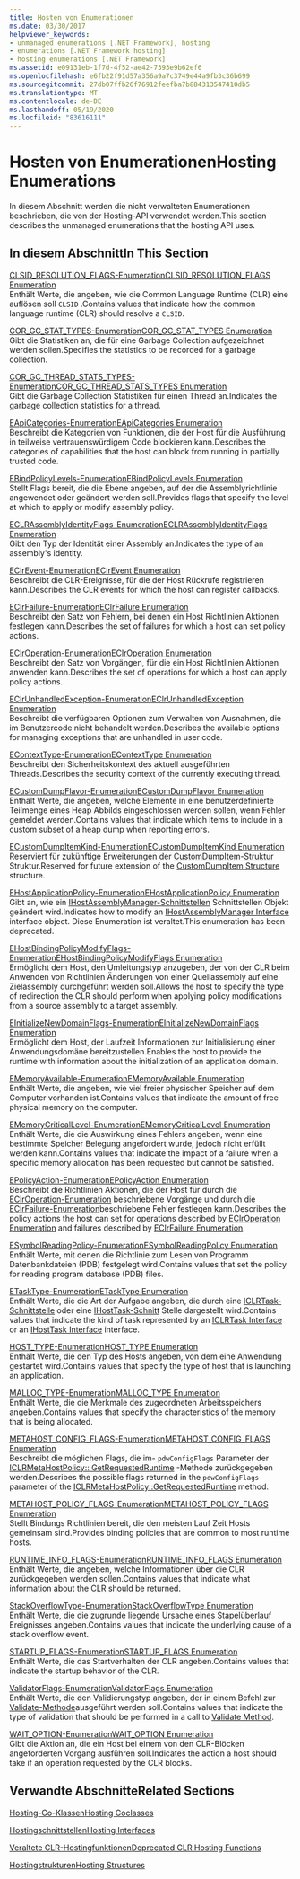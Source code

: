 ```yaml
---
title: Hosten von Enumerationen
ms.date: 03/30/2017
helpviewer_keywords:
- unmanaged enumerations [.NET Framework], hosting
- enumerations [.NET Framework hosting]
- hosting enumerations [.NET Framework]
ms.assetid: e09131eb-1f7d-4f52-ae42-7393e9b62ef6
ms.openlocfilehash: e6fb22f91d57a356a9a7c3749e44a9fb3c36b699
ms.sourcegitcommit: 27db07ffb26f76912feefba7b884313547410db5
ms.translationtype: MT
ms.contentlocale: de-DE
ms.lasthandoff: 05/19/2020
ms.locfileid: "83616111"
---
```

# <a name="hosting-enumerations"></a><span data-ttu-id="93fab-102">Hosten von Enumerationen</span><span class="sxs-lookup"><span data-stu-id="93fab-102">Hosting Enumerations</span></span>
<span data-ttu-id="93fab-103">In diesem Abschnitt werden die nicht verwalteten Enumerationen beschrieben, die von der Hosting-API verwendet werden.</span><span class="sxs-lookup"><span data-stu-id="93fab-103">This section describes the unmanaged enumerations that the hosting API uses.</span></span>  
  
## <a name="in-this-section"></a><span data-ttu-id="93fab-104">In diesem Abschnitt</span><span class="sxs-lookup"><span data-stu-id="93fab-104">In This Section</span></span>  
 [<span data-ttu-id="93fab-105">CLSID_RESOLUTION_FLAGS-Enumeration</span><span class="sxs-lookup"><span data-stu-id="93fab-105">CLSID_RESOLUTION_FLAGS Enumeration</span></span>](clsid-resolution-flags-enumeration.md)  
 <span data-ttu-id="93fab-106">Enthält Werte, die angeben, wie die Common Language Runtime (CLR) eine auflösen soll `CLSID` .</span><span class="sxs-lookup"><span data-stu-id="93fab-106">Contains values that indicate how the common language runtime (CLR) should resolve a `CLSID`.</span></span>  
  
 [<span data-ttu-id="93fab-107">COR_GC_STAT_TYPES-Enumeration</span><span class="sxs-lookup"><span data-stu-id="93fab-107">COR_GC_STAT_TYPES Enumeration</span></span>](cor-gc-stat-types-enumeration.md)  
 <span data-ttu-id="93fab-108">Gibt die Statistiken an, die für eine Garbage Collection aufgezeichnet werden sollen.</span><span class="sxs-lookup"><span data-stu-id="93fab-108">Specifies the statistics to be recorded for a garbage collection.</span></span>  
  
 [<span data-ttu-id="93fab-109">COR_GC_THREAD_STATS_TYPES-Enumeration</span><span class="sxs-lookup"><span data-stu-id="93fab-109">COR_GC_THREAD_STATS_TYPES Enumeration</span></span>](cor-gc-thread-stats-types-enumeration.md)  
 <span data-ttu-id="93fab-110">Gibt die Garbage Collection Statistiken für einen Thread an.</span><span class="sxs-lookup"><span data-stu-id="93fab-110">Indicates the garbage collection statistics for a thread.</span></span>  
  
 [<span data-ttu-id="93fab-111">EApiCategories-Enumeration</span><span class="sxs-lookup"><span data-stu-id="93fab-111">EApiCategories Enumeration</span></span>](eapicategories-enumeration.md)  
 <span data-ttu-id="93fab-112">Beschreibt die Kategorien von Funktionen, die der Host für die Ausführung in teilweise vertrauenswürdigem Code blockieren kann.</span><span class="sxs-lookup"><span data-stu-id="93fab-112">Describes the categories of capabilities that the host can block from running in partially trusted code.</span></span>  
  
 [<span data-ttu-id="93fab-113">EBindPolicyLevels-Enumeration</span><span class="sxs-lookup"><span data-stu-id="93fab-113">EBindPolicyLevels Enumeration</span></span>](ebindpolicylevels-enumeration.md)  
 <span data-ttu-id="93fab-114">Stellt Flags bereit, die die Ebene angeben, auf der die Assemblyrichtlinie angewendet oder geändert werden soll.</span><span class="sxs-lookup"><span data-stu-id="93fab-114">Provides flags that specify the level at which to apply or modify assembly policy.</span></span>  
  
 [<span data-ttu-id="93fab-115">ECLRAssemblyIdentityFlags-Enumeration</span><span class="sxs-lookup"><span data-stu-id="93fab-115">ECLRAssemblyIdentityFlags Enumeration</span></span>](eclrassemblyidentityflags-enumeration.md)  
 <span data-ttu-id="93fab-116">Gibt den Typ der Identität einer Assembly an.</span><span class="sxs-lookup"><span data-stu-id="93fab-116">Indicates the type of an assembly's identity.</span></span>  
  
 [<span data-ttu-id="93fab-117">EClrEvent-Enumeration</span><span class="sxs-lookup"><span data-stu-id="93fab-117">EClrEvent Enumeration</span></span>](eclrevent-enumeration.md)  
 <span data-ttu-id="93fab-118">Beschreibt die CLR-Ereignisse, für die der Host Rückrufe registrieren kann.</span><span class="sxs-lookup"><span data-stu-id="93fab-118">Describes the CLR events for which the host can register callbacks.</span></span>  
  
 [<span data-ttu-id="93fab-119">EClrFailure-Enumeration</span><span class="sxs-lookup"><span data-stu-id="93fab-119">EClrFailure Enumeration</span></span>](eclrfailure-enumeration.md)  
 <span data-ttu-id="93fab-120">Beschreibt den Satz von Fehlern, bei denen ein Host Richtlinien Aktionen festlegen kann.</span><span class="sxs-lookup"><span data-stu-id="93fab-120">Describes the set of failures for which a host can set policy actions.</span></span>  
  
 [<span data-ttu-id="93fab-121">EClrOperation-Enumeration</span><span class="sxs-lookup"><span data-stu-id="93fab-121">EClrOperation Enumeration</span></span>](eclroperation-enumeration.md)  
 <span data-ttu-id="93fab-122">Beschreibt den Satz von Vorgängen, für die ein Host Richtlinien Aktionen anwenden kann.</span><span class="sxs-lookup"><span data-stu-id="93fab-122">Describes the set of operations for which a host can apply policy actions.</span></span>  
  
 [<span data-ttu-id="93fab-123">EClrUnhandledException-Enumeration</span><span class="sxs-lookup"><span data-stu-id="93fab-123">EClrUnhandledException Enumeration</span></span>](eclrunhandledexception-enumeration.md)  
 <span data-ttu-id="93fab-124">Beschreibt die verfügbaren Optionen zum Verwalten von Ausnahmen, die im Benutzercode nicht behandelt werden.</span><span class="sxs-lookup"><span data-stu-id="93fab-124">Describes the available options for managing exceptions that are unhandled in user code.</span></span>  
  
 [<span data-ttu-id="93fab-125">EContextType-Enumeration</span><span class="sxs-lookup"><span data-stu-id="93fab-125">EContextType Enumeration</span></span>](econtexttype-enumeration.md)  
 <span data-ttu-id="93fab-126">Beschreibt den Sicherheitskontext des aktuell ausgeführten Threads.</span><span class="sxs-lookup"><span data-stu-id="93fab-126">Describes the security context of the currently executing thread.</span></span>  
  
 [<span data-ttu-id="93fab-127">ECustomDumpFlavor-Enumeration</span><span class="sxs-lookup"><span data-stu-id="93fab-127">ECustomDumpFlavor Enumeration</span></span>](ecustomdumpflavor-enumeration.md)  
 <span data-ttu-id="93fab-128">Enthält Werte, die angeben, welche Elemente in eine benutzerdefinierte Teilmenge eines Heap Abbilds eingeschlossen werden sollen, wenn Fehler gemeldet werden.</span><span class="sxs-lookup"><span data-stu-id="93fab-128">Contains values that indicate which items to include in a custom subset of a heap dump when reporting errors.</span></span>  
  
 [<span data-ttu-id="93fab-129">ECustomDumpItemKind-Enumeration</span><span class="sxs-lookup"><span data-stu-id="93fab-129">ECustomDumpItemKind Enumeration</span></span>](ecustomdumpitemkind-enumeration.md)  
 <span data-ttu-id="93fab-130">Reserviert für zukünftige Erweiterungen der [CustomDumpItem-Struktur](customdumpitem-structure.md) Struktur.</span><span class="sxs-lookup"><span data-stu-id="93fab-130">Reserved for future extension of the [CustomDumpItem Structure](customdumpitem-structure.md) structure.</span></span>  
  
 [<span data-ttu-id="93fab-131">EHostApplicationPolicy-Enumeration</span><span class="sxs-lookup"><span data-stu-id="93fab-131">EHostApplicationPolicy Enumeration</span></span>](ehostapplicationpolicy-enumeration.md)  
 <span data-ttu-id="93fab-132">Gibt an, wie ein [IHostAssemblyManager-Schnittstellen](ihostassemblymanager-interface.md) Schnittstellen Objekt geändert wird.</span><span class="sxs-lookup"><span data-stu-id="93fab-132">Indicates how to modify an [IHostAssemblyManager Interface](ihostassemblymanager-interface.md) interface object.</span></span> <span data-ttu-id="93fab-133">Diese Enumeration ist veraltet.</span><span class="sxs-lookup"><span data-stu-id="93fab-133">This enumeration has been deprecated.</span></span>  
  
 [<span data-ttu-id="93fab-134">EHostBindingPolicyModifyFlags-Enumeration</span><span class="sxs-lookup"><span data-stu-id="93fab-134">EHostBindingPolicyModifyFlags Enumeration</span></span>](ehostbindingpolicymodifyflags-enumeration.md)  
 <span data-ttu-id="93fab-135">Ermöglicht dem Host, den Umleitungstyp anzugeben, der von der CLR beim Anwenden von Richtlinien Änderungen von einer Quellassembly auf eine Zielassembly durchgeführt werden soll.</span><span class="sxs-lookup"><span data-stu-id="93fab-135">Allows the host to specify the type of redirection the CLR should perform when applying policy modifications from a source assembly to a target assembly.</span></span>  
  
 [<span data-ttu-id="93fab-136">EInitializeNewDomainFlags-Enumeration</span><span class="sxs-lookup"><span data-stu-id="93fab-136">EInitializeNewDomainFlags Enumeration</span></span>](einitializenewdomainflags-enumeration.md)  
 <span data-ttu-id="93fab-137">Ermöglicht dem Host, der Laufzeit Informationen zur Initialisierung einer Anwendungsdomäne bereitzustellen.</span><span class="sxs-lookup"><span data-stu-id="93fab-137">Enables the host to provide the runtime with information about the initialization of an application domain.</span></span>  
  
 [<span data-ttu-id="93fab-138">EMemoryAvailable-Enumeration</span><span class="sxs-lookup"><span data-stu-id="93fab-138">EMemoryAvailable Enumeration</span></span>](ememoryavailable-enumeration.md)  
 <span data-ttu-id="93fab-139">Enthält Werte, die angeben, wie viel freier physischer Speicher auf dem Computer vorhanden ist.</span><span class="sxs-lookup"><span data-stu-id="93fab-139">Contains values that indicate the amount of free physical memory on the computer.</span></span>  
  
 [<span data-ttu-id="93fab-140">EMemoryCriticalLevel-Enumeration</span><span class="sxs-lookup"><span data-stu-id="93fab-140">EMemoryCriticalLevel Enumeration</span></span>](ememorycriticallevel-enumeration.md)  
 <span data-ttu-id="93fab-141">Enthält Werte, die die Auswirkung eines Fehlers angeben, wenn eine bestimmte Speicher Belegung angefordert wurde, jedoch nicht erfüllt werden kann.</span><span class="sxs-lookup"><span data-stu-id="93fab-141">Contains values that indicate the impact of a failure when a specific memory allocation has been requested but cannot be satisfied.</span></span>  
  
 [<span data-ttu-id="93fab-142">EPolicyAction-Enumeration</span><span class="sxs-lookup"><span data-stu-id="93fab-142">EPolicyAction Enumeration</span></span>](epolicyaction-enumeration.md)  
 <span data-ttu-id="93fab-143">Beschreibt die Richtlinien Aktionen, die der Host für durch die [EClrOperation-Enumeration](../../../../docs/framework/unmanaged-api/hosting/eclroperation-enumeration.md) beschriebene Vorgänge und durch die [EClrFailure-Enumeration](eclrfailure-enumeration.md)beschriebene Fehler festlegen kann.</span><span class="sxs-lookup"><span data-stu-id="93fab-143">Describes the policy actions the host can set for operations described by [EClrOperation Enumeration](../../../../docs/framework/unmanaged-api/hosting/eclroperation-enumeration.md) and failures described by [EClrFailure Enumeration](eclrfailure-enumeration.md).</span></span>  
  
 [<span data-ttu-id="93fab-144">ESymbolReadingPolicy-Enumeration</span><span class="sxs-lookup"><span data-stu-id="93fab-144">ESymbolReadingPolicy Enumeration</span></span>](esymbolreadingpolicy-enumeration.md)  
 <span data-ttu-id="93fab-145">Enthält Werte, mit denen die Richtlinie zum Lesen von Programm Datenbankdateien (PDB) festgelegt wird.</span><span class="sxs-lookup"><span data-stu-id="93fab-145">Contains values that set the policy for reading program database (PDB) files.</span></span>  
  
 [<span data-ttu-id="93fab-146">ETaskType-Enumeration</span><span class="sxs-lookup"><span data-stu-id="93fab-146">ETaskType Enumeration</span></span>](etasktype-enumeration.md)  
 <span data-ttu-id="93fab-147">Enthält Werte, die die Art der Aufgabe angeben, die durch eine [ICLRTask-Schnittstelle](../../../../docs/framework/unmanaged-api/hosting/iclrtask-interface.md) oder eine [IHostTask-Schnitt](ihosttask-interface.md) Stelle dargestellt wird.</span><span class="sxs-lookup"><span data-stu-id="93fab-147">Contains values that indicate the kind of task represented by an [ICLRTask Interface](../../../../docs/framework/unmanaged-api/hosting/iclrtask-interface.md) or an [IHostTask Interface](ihosttask-interface.md) interface.</span></span>  
  
 [<span data-ttu-id="93fab-148">HOST_TYPE-Enumeration</span><span class="sxs-lookup"><span data-stu-id="93fab-148">HOST_TYPE Enumeration</span></span>](host-type-enumeration.md)  
 <span data-ttu-id="93fab-149">Enthält Werte, die den Typ des Hosts angeben, von dem eine Anwendung gestartet wird.</span><span class="sxs-lookup"><span data-stu-id="93fab-149">Contains values that specify the type of host that is launching an application.</span></span>  
  
 [<span data-ttu-id="93fab-150">MALLOC_TYPE-Enumeration</span><span class="sxs-lookup"><span data-stu-id="93fab-150">MALLOC_TYPE Enumeration</span></span>](malloc-type-enumeration.md)  
 <span data-ttu-id="93fab-151">Enthält Werte, die die Merkmale des zugeordneten Arbeitsspeichers angeben.</span><span class="sxs-lookup"><span data-stu-id="93fab-151">Contains values that specify the characteristics of the memory that is being allocated.</span></span>  
  
 [<span data-ttu-id="93fab-152">METAHOST_CONFIG_FLAGS-Enumeration</span><span class="sxs-lookup"><span data-stu-id="93fab-152">METAHOST_CONFIG_FLAGS Enumeration</span></span>](metahost-config-flags-enumeration.md)  
 <span data-ttu-id="93fab-153">Beschreibt die möglichen Flags, die im- `pdwConfigFlags` Parameter der [ICLRMetaHostPolicy:: GetRequestedRuntime](iclrmetahostpolicy-getrequestedruntime-method.md) -Methode zurückgegeben werden.</span><span class="sxs-lookup"><span data-stu-id="93fab-153">Describes the possible flags returned in the `pdwConfigFlags` parameter of the [ICLRMetaHostPolicy::GetRequestedRuntime](iclrmetahostpolicy-getrequestedruntime-method.md) method.</span></span>  
  
 [<span data-ttu-id="93fab-154">METAHOST_POLICY_FLAGS-Enumeration</span><span class="sxs-lookup"><span data-stu-id="93fab-154">METAHOST_POLICY_FLAGS Enumeration</span></span>](metahost-policy-flags-enumeration.md)  
 <span data-ttu-id="93fab-155">Stellt Bindungs Richtlinien bereit, die den meisten Lauf Zeit Hosts gemeinsam sind.</span><span class="sxs-lookup"><span data-stu-id="93fab-155">Provides binding policies that are common to most runtime hosts.</span></span>  
  
 [<span data-ttu-id="93fab-156">RUNTIME_INFO_FLAGS-Enumeration</span><span class="sxs-lookup"><span data-stu-id="93fab-156">RUNTIME_INFO_FLAGS Enumeration</span></span>](runtime-info-flags-enumeration.md)  
 <span data-ttu-id="93fab-157">Enthält Werte, die angeben, welche Informationen über die CLR zurückgegeben werden sollen.</span><span class="sxs-lookup"><span data-stu-id="93fab-157">Contains values that indicate what information about the CLR should be returned.</span></span>  
  
 [<span data-ttu-id="93fab-158">StackOverflowType-Enumeration</span><span class="sxs-lookup"><span data-stu-id="93fab-158">StackOverflowType Enumeration</span></span>](stackoverflowtype-enumeration.md)  
 <span data-ttu-id="93fab-159">Enthält Werte, die die zugrunde liegende Ursache eines Stapelüberlauf Ereignisses angeben.</span><span class="sxs-lookup"><span data-stu-id="93fab-159">Contains values that indicate the underlying cause of a stack overflow event.</span></span>  
  
 [<span data-ttu-id="93fab-160">STARTUP_FLAGS-Enumeration</span><span class="sxs-lookup"><span data-stu-id="93fab-160">STARTUP_FLAGS Enumeration</span></span>](startup-flags-enumeration.md)  
 <span data-ttu-id="93fab-161">Enthält Werte, die das Startverhalten der CLR angeben.</span><span class="sxs-lookup"><span data-stu-id="93fab-161">Contains values that indicate the startup behavior of the CLR.</span></span>  
  
 [<span data-ttu-id="93fab-162">ValidatorFlags-Enumeration</span><span class="sxs-lookup"><span data-stu-id="93fab-162">ValidatorFlags Enumeration</span></span>](validatorflags-enumeration.md)  
 <span data-ttu-id="93fab-163">Enthält Werte, die den Validierungstyp angeben, der in einem Befehl zur [Validate-Methode](iclrvalidator-validate-method.md)ausgeführt werden soll.</span><span class="sxs-lookup"><span data-stu-id="93fab-163">Contains values that indicate the type of validation that should be performed in a call to [Validate Method](iclrvalidator-validate-method.md).</span></span>  
  
 [<span data-ttu-id="93fab-164">WAIT_OPTION-Enumeration</span><span class="sxs-lookup"><span data-stu-id="93fab-164">WAIT_OPTION Enumeration</span></span>](wait-option-enumeration.md)  
 <span data-ttu-id="93fab-165">Gibt die Aktion an, die ein Host bei einem von den CLR-Blöcken angeforderten Vorgang ausführen soll.</span><span class="sxs-lookup"><span data-stu-id="93fab-165">Indicates the action a host should take if an operation requested by the CLR blocks.</span></span>  
  
## <a name="related-sections"></a><span data-ttu-id="93fab-166">Verwandte Abschnitte</span><span class="sxs-lookup"><span data-stu-id="93fab-166">Related Sections</span></span>  
 [<span data-ttu-id="93fab-167">Hosting-Co-Klassen</span><span class="sxs-lookup"><span data-stu-id="93fab-167">Hosting Coclasses</span></span>](hosting-coclasses.md)  
  
 [<span data-ttu-id="93fab-168">Hostingschnittstellen</span><span class="sxs-lookup"><span data-stu-id="93fab-168">Hosting Interfaces</span></span>](hosting-interfaces.md)  
  
 [<span data-ttu-id="93fab-169">Veraltete CLR-Hostingfunktionen</span><span class="sxs-lookup"><span data-stu-id="93fab-169">Deprecated CLR Hosting Functions</span></span>](deprecated-clr-hosting-functions.md)  
  
 [<span data-ttu-id="93fab-170">Hostingstrukturen</span><span class="sxs-lookup"><span data-stu-id="93fab-170">Hosting Structures</span></span>](hosting-structures.md)
